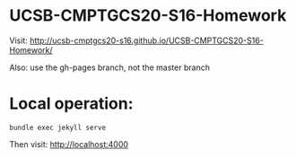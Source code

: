 # UCSB-CMPTGCS20-S16-Homework

Visit: http://ucsb-cmptgcs20-s16.github.io/UCSB-CMPTGCS20-S16-Homework/

Also: use the gh-pages branch, not the master branch

# Local operation:

```
bundle exec jekyll serve
```

Then visit: [http://localhost:4000](http://localhost:4000)


